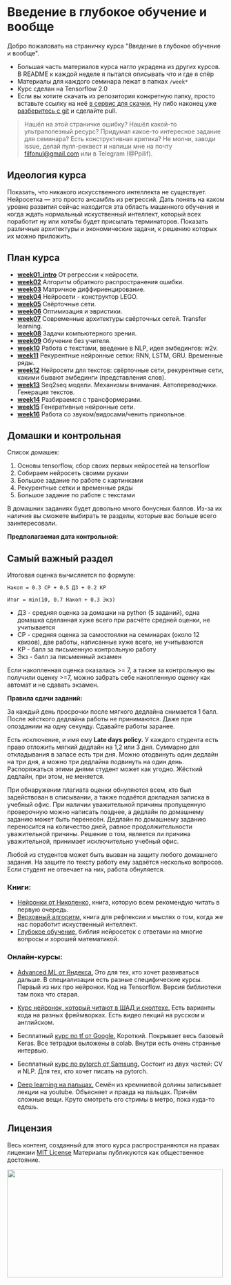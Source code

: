 # Введение в глубокое обучение и вообще

Добро пожаловать на страничку курса "Введение в глубокое обучение и вообще". 

- Большая часть материалов курса нагло украдена из других курсов. В README к каждой неделе я пытался описывать что и где я спёр
- Материалы для каждого семинара лежат в папках `/week*`
- Курс сделан на Tensorflow 2.0
- Если вы хотите скачать из репозитория конкретную папку, просто вставьте ссылку на неё [в сервис для скачки.](https://minhaskamal.github.io/DownGit/#/home) Ну либо наконец уже [разберитесь с git](https://githowto.com/ru) и сделайте pull. 

> Нашёл на этой страничке ошибку? Нашёл какой-то ультраполезный ресурс? Придумал какое-то интересное задание для семинара? Есть конструктивная критика? Не молчи, заводи issue, делай пулл-реквест и напиши мне на почту filfonul@gmail.com или в Telegram (@Ppilif). 


## Идеология курса 

Показать, что никакого искусственного интеллекта не существует. Нейросетка — это просто ансамбль из регрессий. Дать понять на каком уровне развития сейчас находится эта область машинного обучения и когда ждать нормальный искуственный интеллект, который всех поработит ну или хотябы будет присылать терминаторов. Показать различные архитектуры и экономические задачи, к решению которых их можно приложить.


## План курса

- [__week01_intro__](./week01_intro) От регрессии к нейросети.
- [__week02__]( ) Алгоритм обратного распространения ошибки.
- [__week03__]( ) Матричное диффириенцирование.
- [__week04__]( ) Нейросети - конструктор LEGO.
- [__week05__]( ) Свёрточные сети.
- [__week06__]( ) Оптимизация и эвристики.
- [__week07__]( ) Современные архитектуры свёрточных сетей. Transfer learning.
- [__week08__]( ) Задачи компьютерного зрения.
- [__week09__]( ) Обучение без учителя.
- [__week10__]( ) Работа с текстами, введение в NLP, идея эмбедингов: w2v.
- [__week11__]( ) Рекурентные нейронные сетки: RNN, LSTM, GRU. Временные ряды.
- [__week12__]( ) Нейросети для текстов: свёрточные сети, рекурентные сети, какими бывают эмбединги (представления слов).
- [__week13__]( ) Seq2seq модели. Механизмы внимания. Автопереводчики. Генерация текстов.
- [__week14__]( ) Разбираемся с трансформерами.
- [__week15__]( ) Генеративные нейронные сети.
- [__week16__]( ) Работа со звуком/видосами/ченить прикольное.



## Домашки и контрольная 

Список домашек: 

1. Основы tensorflow, сбор своих первых нейросетей на tensorflow
2. Собираем нейросеть своими руками
3. Большое задание по работе с картинками
4. Рекурентные сетки и временные ряды 
5. Большое задание по работе с текстами 

В домашних заданиях будет довольно много бонусных баллов. Из-за их наличия вы сможете выбирать те разделы, которые вас больше всего заинтересовали. 


__Предполагаемая дата контрольной:__


## Самый важный раздел 

Итоговая оценка вычисляется по формуле: 

```
Накоп = 0.3 СР + 0.5 ДЗ + 0.2 КР 

Итог = min(10, 0.7 Накоп + 0.3 Экз)
```

- ДЗ - средняя оценка за домашки на python (5 заданий), одна домашка сделанная хуже всего при расчёте средней оценки, не учитывается
- СР - средняя оценка за самостоялки на семинарах (около 12 квизов), две работы, написанные хуже всего, не учитываются
- КР - балл за письменную контрольную работу
- Экз - балл за письменный экзамен

Если накопленная оценка оказалась >= 7, а также за контрольную вы получили оценку >=7, можно забрать себе накопленную оценку как автомат и не сдавать экзамен. 


__Правила сдачи заданий:__ 

За каждый день просрочки после мягкого дедлайна снимается 1 балл. После жёсткого дедлайна работы не принимаются. Даже при опозданиии на одну секунду. Сдавайте работы заранее. 

Есть исключение, и имя ему __Late days policy.__ У каждого студента есть право отложить мягкий дедлайн на 1,2 или 3 дня. Суммарно для откладывания в запасе есть три дня. Можно отодвинуть один дедлайн на три дня, а можно три дедлайна подвинуть на один день. Распоряжаться этими днями студент может как угодно. Жёсткий дедлайн, при этом, не меняется. 

При обнаружении плагиата оценки обнуляются всем, кто был задействован в списывании, а также подаётся докладная записка в учебный офис. При наличии уважительной причины пропущенную проверочную можно написать позднее, а дедлайн по домашнему заданию может быть перенесён. Дедлайн по домашнему заданию переносится на количество дней, равное продолжительности уважительной причины. Решение о том, является ли причина уважительной, принимает исключительно учебный офис. 

Любой из студентов может быть вызван на защиту любого домашнего задания. На защите по тексту работу ему задаётся несколько вопросов. Если студент не отвечает на них, работа обнуляется.

### Книги:

* [Нейронки от Николенко,](https://yadi.sk/i/EIL8nVcLCzR80g) книга, которую всем рекомендую читать в первую очередь.
* [Верховный алгоритм,](https://yadi.sk/i/zYNv-pLMYLZXfQ) книга для рефлексии и мыслях о том, когда же нас поработит искуственный интеллект.
* [Глубокое обучение,](https://yadi.sk/i/NZIdukL2tpufBA) библия нейросеток с ответами на многие вопросы и хорошей математикой.


### Онлайн-курсы:

* [Advanced ML от Яндекса.](https://www.coursera.org/specializations/aml) Это для тех, кто хочет развиваться дальше. В специализации есть разные специфические курсы. Первый из них про нейронки. Код на Tensorflow. Версия библиотеки там пока что старая.

* [Курс нейронок, который читают в ШАД и сколтехе.](https://github.com/yandexdataschool/Practical_DL/tree/master)  Есть варианты кода на разных фреймворках. Есть видео лекций на русском и английском.
* Бесплатный [курс по tf от Google.](https://www.udacity.com/course/intro-to-tensorflow-for-deep-learning--ud187) Короткий. Покрывает весь базовый Keras. Все тетрадки выложены в colab. Внутри есть очень странные интервью.  
* Бесплатный [курс по pytorch от Samsung.](https://stepik.org/course/50352/syllabus)  Состоит из двух частей: CV и NLP. Для тех, кто хочет писать на pytorch.
* [Deep learning на пальцах.](https://dlcourse.ai) Семён из кремниевой долины записывает лекции на youtube. Объясняет и правда на пальцах. Причём сложные вещи. Круто смотреть его стримы в метро, пока куда-то едешь. 


## Лицензия

Весь контент, созданный для этого курса распространяются на правах лицензии [MIT License](https://github.com/hse-econ-data-science/dap_2020_fall/blob/master/LICENSE) Материалы публикуются как общественное достояние.

<img align="center" src="http://www.roundcrisis.com/presentations/ndc-oslo/images/legos.jpg" height="250" width="500">
<br>
<br>



